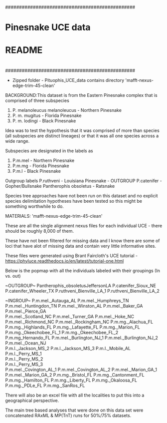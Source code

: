 ###############################################
#										      #
#											  #
#			  Pinesnake UCE data			  #	
#				   README					  #
#											  #
###############################################

- Zipped folder - Pituophis_UCE_data contains directory 'mafft-nexus-edge-trim-45-clean'

BACKGROUND:This dataset is from the Eastern Pinesnake complex that is comprised of three 
subspecies
1. P. melanoleucus melanoleucus - Northern Pinesnake
2. P. m. mugitus - Florida Pinesnake
3. P. m. lodingi - Black Pinesnake

Idea was to test the hypothesis that it was comprised of more than species (all subspecies
are distinct lineages) or that it was all one species across a wide range.

Subspecies are designated in the labels as 
1. P.m.mel - Northern Pinesnake
2. P.m.mg - Florida Pinesnake
3. P.m.l - Black Pinesnake

Outgroup labels
P.ruthveni - Louisiana Pinesnake - OUTGROUP
P.catenifer - Gopher/Bullsnake
Pantherophis obsoletus - Ratsnake

Species tree approaches have not been run on this dataset and no explicit species delimitation
hypotheses have been tested so this might be something worthwhile to do.

MATERIALS:
'mafft-nexus-edge-trim-45-clean'

These are all the single alignment nexus files for each individual UCE - there should be
roughly 8,000 of them. 

These have not been filtered for missing data and I know there are some of loci that have 
alot of missing data and contain very little informative sites.


These files were generated using Brant Faircloth's UCE tutorial - 
https://phyluce.readthedocs.io/en/latest/tutorial-one.html

Below is the popmap with all the individuals labeled with their groupings (In vs. out)

~OUTGROUP~
Pantherophis_obsoletusJeffersonLA
P.catenifer_Sioux_NE
P.catenifer_Wheeler_TX
P.ruthveni_Bienville_LA_1
P.ruthveni_Bienville_LA_2

~INGROUP~
P.m.mel._Autauga_AL 
P.m.mel._Humphreys_TN
P.m.mel._Huntingdon_TN
P.m.mel._Winston_AL
P.m.mel._Baker_GA	
P.m.mel._Pierce_GA	
P.m.mel._Scotland_NC
P.m.mel._Turner_GA
P.m.mel._Hoke_NC	
P.m.mel._Richmond_NC
P.m.mel._Rockingham_NC
P.m.mg._Alachua_FL
P.m.mg._Highlands_FL
P.m.mg._Lafayette_FL
P.m.mg._Marion_FL
P.m.mg._Okeechobee_FL_1
P.m.mg._Okeechobee_FL_2
P.m.mg_Hernando_FL
P.m.mel._Burlington_NJ_1
P.m.mel._Burlington_NJ_2
P.m.mel._Ocean_NJ	
P.m.l._Jackson_MS_2	
P.m.l._Jackson_MS_3	
P.m.l._Mobile_AL	
P.m.l._Perry_MS_1	
P.m.l._Perry_MS_2	
P.m.l._Perry_MS_3	
P.m.mel._Covington_AL_1
P.m.mel._Covington_AL_2
P.m.mel._Marion_GA_1
P.m.mel._Marion_GA_2
P.m.mg._Bristol_FL
P.m.mg._Cantonment_FL
P.m.mg._Hamilton_FL
P.m.mg._Liberty_FL
P.m.mg._Okaloosa_FL
P.m.mg._PDLe_FL
P.m.mg._SanRos_FL

There will also be an excel file with all the localities to put this into a geographical perspective.

The main tree based analyses that were done on this data set were concatenated RAxML & MP(TnT) runs for 50%/75% datasets. 

